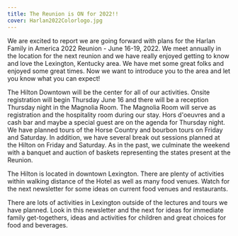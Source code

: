 ```yaml
---
title: The Reunion is ON for 2022!!
cover: Harlan2022Colorlogo.jpg
---
```


We are excited to report we are going forward with plans for the Harlan Family in America 2022 Reunion - June 16-19, 2022. We meet annually in the location for the next reunion and we have really enjoyed getting to know and love the Lexington, Kentucky area. We have met some great folks and enjoyed some great times. Now we want to introduce you to the area and let you know what you can expect!

The Hilton Downtown will be the center for all of our activities. Onsite registration will begin Thursday June 16 and there will be a reception Thursday night in the Magnolia Room. The Magnolia Room will serve as registration and the hospitality room during our stay. Hors d'oeuvres and a cash bar and maybe a special guest are on the agenda for Thursday night. We have planned tours of the Horse Country and bourbon tours on Friday and Saturday. In addition, we have several break out sessions planned at the Hilton on Friday and Saturday. As in the past, we culminate the weekend with a banquet and auction of baskets representing the states present at the Reunion.

The Hilton is located in downtown Lexington. There are plenty of activities within walking distance of the Hotel as well as many food venues. Watch for the next newsletter for some ideas on current food venues and restaurants.

There are lots of activities in Lexington outside of the lectures and tours we have planned. Look in this newsletter and the next for ideas for immediate family get-togethers, ideas and activities for children and great choices for food and beverages.